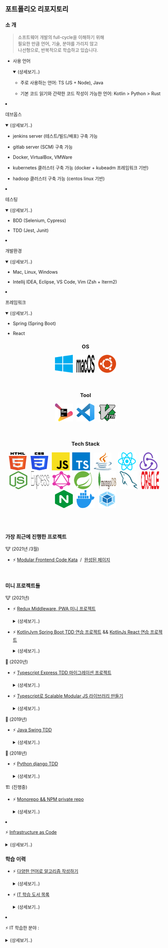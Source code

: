 ## 포트폴리오 리포지토리

### 소 개

> 소프트웨어 개발의 full-cycle을 이해하기 위해  
> 필요한 만큼 언어, 기술, 분야를 가리지 않고  
> 나선형으로, 반복적으로 학습하고 있습니다.

- 사용 언어

    <details open><summary>(상세보기..)</summary>

  - 주로 사용하는 언어: TS (JS + Node), Java

  - 기본 코드 읽기와 간략한 코드 작성이 가능한 언어: Kotlin > Python > Rust

    </details>

- 데브옵스

    <details open><summary>(상세보기..)</summary>

  - jenkins server (테스트/빌드/배포) 구축 가능

  - gitlab server (SCM) 구축 가능

  - Docker, VirtualBox, VMWare

  - kubernetes 클러스터 구축 가능 (docker + kubeadm 프레임워크 기반)

  - hadoop 클러스터 구축 가능 (centos linux 기반)

    </details>

- 테스팅

    <details open><summary>(상세보기..)</summary>

  - BDD (Selenium, Cypress)

  - TDD (Jest, Junit)

    </details>

- 개발환경

    <details open><summary>(상세보기..)</summary>

  - Mac, Linux, Windows

  - Intellij IDEA, Eclipse, VS Code, Vim (Zsh + Iterm2)

    </details>

- 프레임워크

    <details open><summary>(상세보기..)</summary>

  - Spring (Spring Boot)

  - React

    </details>

    <h3 align="center">OS</h3>

<div align="center">
    <img src="https://github.com/portfolio-y0711/portfolio-y0711/blob/main/images/os/windows.svg" alt="windows"  width="56" height="56" />
    &nbsp;    
    <img src="https://github.com/portfolio-y0711/portfolio-y0711/blob/main/images/os/macOS.svg" alt="macOS" width="56" height="56" />
    &nbsp; 
    <img src="https://github.com/portfolio-y0711/portfolio-y0711/blob/main/images/os/ubuntu.svg" alt="ubuntu" width="56" height="56" />
</div>
<br/><br/>

<h3 align="center">Tool</h3>

<div align="center">
    <img src="https://github.com/portfolio-y0711/portfolio-y0711/blob/main/images/tool/jetbrains.svg" alt="jetbrains"  width="56" height="56" />
    &nbsp;    
    <img src="https://github.com/portfolio-y0711/portfolio-y0711/blob/main/images/tool/vscode.svg" alt="vscode" width="56" height="56" />
    &nbsp; 
    <img src="https://github.com/portfolio-y0711/portfolio-y0711/blob/main/images/tool/vim.svg" alt="gitkraken" width="56" height="56" />
</div>
<br/><br/>

<h3 align="center">Tech Stack</h3>

<div align="center">
    <img src="https://github.com/portfolio-y0711/portfolio-y0711/blob/main/images/tech-stack/original/html5.svg" alt="html5"  width="56" height="56" />
    &nbsp;
    <img src="https://github.com/portfolio-y0711/portfolio-y0711/blob/main/images/tech-stack/original/css3.svg" alt="css3"  width="56" height="56" />
    &nbsp;
    <img src="https://github.com/portfolio-y0711/portfolio-y0711/blob/main/images/tech-stack/original/javascript.svg" alt="javascript"  width="56" height="56" />
    &nbsp;<img src="https://github.com/portfolio-y0711/portfolio-y0711/blob/main/images/tech-stack/original/typescript.svg" alt="typescript"  width="56" height="56" />
    &nbsp;
    <img src="https://github.com/portfolio-y0711/portfolio-y0711/blob/main/images/tech-stack/original/java.svg" alt="java"  width="56" height="56" />
    &nbsp;
    <!--<img src="https://github.com/portfolio-y0711/portfolio-y0711/blob/main/images/tech-stack/original/dart.svg" alt="dart"  width="56" height="56" />-->
    &nbsp;
    <img src="https://github.com/portfolio-y0711/portfolio-y0711/blob/main/images/tech-stack/original/react.svg" alt="react"  width="56" height="56" />
    &nbsp;
    <img src="https://github.com/portfolio-y0711/portfolio-y0711/blob/main/images/tech-stack/original/redux.svg" alt="redux"  width="56" height="56" />
    &nbsp;
    <!--<img src="https://github.com/portfolio-y0711/portfolio-y0711/blob/main/images/tech-stack/original/flutter.svg" alt="flutter"  width="56" height="56" />-->
    &nbsp;
    <img src="https://github.com/portfolio-y0711/portfolio-y0711/blob/main/images/tech-stack/original/nodejs.svg" alt="nodejs"  width="56" height="56" />
    &nbsp;
    <img src="https://github.com/portfolio-y0711/portfolio-y0711/blob/main/images/tech-stack/original/express.svg" alt="express"  width="56" height="56" />
    &nbsp;
    <img src="https://github.com/portfolio-y0711/portfolio-y0711/blob/main/images/tech-stack/original/graphql.svg" alt="graphql"  width="56" height="56" />
    &nbsp;
    <img src="https://github.com/portfolio-y0711/portfolio-y0711/blob/main/images/tech-stack/original/spring.svg" alt="spring"  width="56" height="56" />
    &nbsp;
    <!--<img src="https://github.com/portfolio-y0711/portfolio-y0711/blob/main/images/tech-stack/original/grpc.svg" alt="grpc"  width="56" height="56" />-->
    &nbsp;
    <img src="https://github.com/portfolio-y0711/portfolio-y0711/blob/main/images/tech-stack/original/mongodb.svg" alt="mongodb"  width="56" height="56" />
    &nbsp;
    <img src="https://github.com/portfolio-y0711/portfolio-y0711/blob/main/images/tech-stack/original/mysql.svg" alt="mysql"  width="56" height="56" />
    &nbsp;
    <img src="https://github.com/portfolio-y0711/portfolio-y0711/blob/main/images/tech-stack/original/oracle.svg" alt="oracle"  width="56" height="56" />
    &nbsp;
    <img src="https://github.com/portfolio-y0711/portfolio-y0711/blob/main/images/tech-stack/original/nginx.svg" alt="nginx"  width="56" height="56" />
    &nbsp;
    <img src="https://github.com/portfolio-y0711/portfolio-y0711/blob/main/images/tech-stack/original/docker.svg" alt="docker"  width="56" height="56" />
    &nbsp;
    <img src="https://github.com/portfolio-y0711/portfolio-y0711/blob/main/images/tech-stack/original/webpack.svg" alt="webpack"  width="56" height="56" />
</div>
<br/><br/>

<!-- <br/> -->

<!-- <br/> -->

<!-- #region 미니 프로젝트들 -->

<br/>

### 가장 최근에 진행한 프로젝트

🐮 (2021년 /3월)

- ⚡️ [Modular Frontend Code Kata](https://github.com/portfolio-y0711/2021_modularJs) &nbsp;/&nbsp; [완성된 페이지](https://portfolio-y0711.github.io/2021_modularJs/)

<br/>

### 미니 프로젝트들

🐮 (2021년)

- ⚡️ [Redux Middleware, PWA 미니 프로젝트](https://github.com/portfolio-y0711/2021_sandbox)

    <details><summary>(상세보기..)</summary>

  - [개발환경](https://portfolio-y0711.github.io/2021_sandbox) 및 특징

    - Redux 라이브러리 경량체 구현 및 Middleware와 관련한 실험적 테스트 작성

    - pouchdb, couchdb로 PWA 구현

    - TDD / 테스트 케이스 100여개

    </details>

<!-- <br/> -->

- ⚡️ [KotlinJvm Spring Boot TDD 연습 프로젝트](https://github.com/portfolio-y0711/2021_kotlinJvm) && [KotlinJs React 연습 프로젝트](https://github.com/portfolio-y0711/2021_react_w_kotlinJs)

    <details><summary>(상세보기..)</summary>

  - 개발환경 ([KotlinJvm](https://portfolio-y0711.github.io/2021_kotlinJvm) / [KotlinJs](https://portfolio-y0711.github.io/2021_react_w_kotlinJs)) 및 특징 :

    - Kotlin + Spring Boot + 함수형 Router + WebMvc TDD 연습

    - KotlinJs + React 연습

    </details>

<!-- <br/> -->

🐁 (2020년)

- ⚡️ [Typescript Express TDD 마이그레이션 프로젝트](https://github.com/portfolio-y0711/2020_tdd)

    <details><summary>(상세보기..)</summary>

  - [개발환경](https://portfolio-y0711.github.io/2020_tdd) 및 특징

    - Typescript + Express + mustache로 TDD 개발

    </details>

<!-- <br/> -->

- ⚡️ [Typescript로 Scalable Modular JS 라이브러리 만들기](https://github.com/portfolio-y0711/corel)

    <details><summary>(상세보기..)</summary>

  - 특징

    - Typescript + 샌드박스 패턴 + Module D/I + Mediator + Pub/Sub

    </details>

<!-- <br/> -->

🐷 (2019년)

- ⚡️ [Java Swing TDD ](https://github.com/portfolio-y0711/2019_tdd)

    <details><summary>(상세보기..)</summary>

  - [개발환경](https://portfolio-y0711.github.io/2019_tdd) 및 특징

    - Java + Swing + BDD / TDD 개발하기

    </details>

<!-- <br/> -->

🐶 (2018년)

- ⚡️ [Python django TDD ](https://github.com/portfolio-y0711/2018_tdd)

    <details><summary>(상세보기..)</summary>

  - [개발환경](https://portfolio-y0711.github.io/2018_tdd) 및 특징

    - Python + Django 로 BDD / TDD 개발하기

    </details>

<!-- <br/> -->

🏗 (진행중)

- ⚡️ [Monorepo && NPM private repo](https://github.com/portfolio-y0711/2021_monorepo)

    <details><summary>(상세보기..)</summary>

  - 개발환경(준비중) 및 특징

    - 타입스크립트 기반 모노리포 + gitlab private NPM package repo

    </details>

- ⚡️ [Infrastructure as Code](https://github.com/portfolio-y0711/IaC)

    <details><summary>(상세보기..)</summary>

  - [개발환경](https://portfolio-y0711.github.io/IaC) 및 특징

    - 쿠버네티스 클러스터 + CD / CI 파이프라인 -> IaC로 코드화하기 (진행중)

    </details>

<!-- #endregion -->

<!-- <br/> -->

<!-- #region 학습 이력 -->

### 학습 이력

- ⚡️ [다양한 언어로 알고리즘 작성하기](https://github.com/portfolio-y0711/2020_algo)

    <details><summary>(상세보기..)</summary>

  - 사용한 언어

    - Java, Typescript, Kotlin, Python, Rust

    </details>

<!-- <br/> -->

- ️⚡️ [IT 학습 도서 목록](https://github.com/portfolio-y0711/books)

    <details><summary>(상세보기..)</summary>

  - 보유한 도서 / 분야별로 입문에 크게 도움이 되었던 도서 / 독학한 도서 / 스터디한 도서 / 독서 모임에서 읽은 도서

    </details>

- ️⚡️ IT 학습한 분야 :

    <details><summary>(상세보기..)</summary>

  - 주된 관심 분야: TDD, CI / CD

  - 공부한 내용:

    - DB Modeling : 이론적 개괄 (✔︎) / 튜토리얼 실습 (︎︎✔︎) / POC 프로젝트 (︎︎︎︎✔︎)

    - Web Framework (Spring + Boot/ React + Redux / Vue): 이론적 개괄 (✔︎) / 튜토리얼 실습 (︎︎✔︎) / POC 프로젝트 (︎︎︎︎✔︎)

    - REST : 이론적 개괄 (✔︎) / 튜토리얼 실습 (︎︎✔︎) / POC 프로젝트 (︎︎︎✔︎)

    - GraphQl : 이론적 개괄 (✔︎) / 튜토리얼 실습 (︎︎✔︎) / POC 프로젝트 (︎︎︎✘)

    - TDD + BDD : 이론적 개괄 (✔︎) / 튜토리얼 실습 (︎︎✔︎) / POC 프로젝트 (︎︎✔︎)

    - CI / CD (Jenkins / ansible) : 이론적 개괄 (✔︎) / 튜토리얼 실습 (︎︎✔︎) / POC 프로젝트 (︎︎︎︎✔︎)

    - DDD + MicroService : 이론적 개괄 (✔︎) / 튜토리얼 실습 (︎︎✔︎) / POC 프로젝트 (✘)

    - 가상화 / Docker : 이론적 개괄 (✔︎) / 튜토리얼 실습 (︎︎✔︎) / POC 프로젝트 (︎︎︎︎✔︎)

    - 컨테이너 관리 (Kubernetes) : 이론적 개괄 (✔︎) / 튜토리얼 실습 (︎︎✔︎) / POC 프로젝트 (︎︎︎✘)

    - Hadoop Ecosystem : 이론적 개괄 (✔︎) / 튜토리얼 실습 (︎︎✔︎) / POC 프로젝트 (︎︎︎✘)

    - Blockchain : 이론적 개괄 (✔︎) / 튜토리얼 실습 (︎︎✘) / POC 프로젝트 (︎︎︎✘)

    </details>

<!-- <br/> -->

<!-- #endregion 학습 이력 -->
